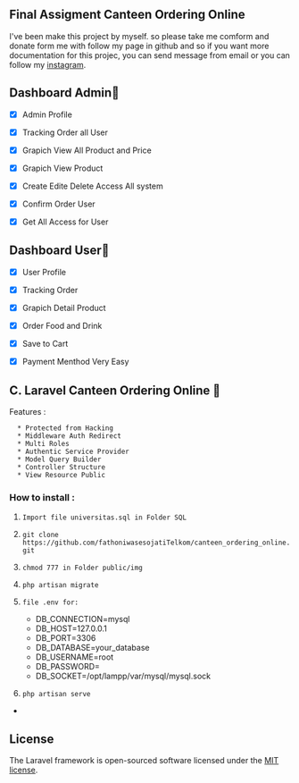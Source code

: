 ## Final Assigment Canteen Ordering Online

   I've been make this project by myself. so please take me comform and donate form me with follow my page in github and so if you want more documentation for this projec, you can send message from email or you can follow my [instagram](https://www.instagram.com/vha_1337/).


## Dashboard Admin🚀 

- [x] Admin Profile
- [x] Tracking Order all User 
- [x] Grapich View All Product and Price
- [x] Grapich View Product
- [x] Create Edite Delete Access All system 
- [x] Confirm Order User
- [x] Get All Access for User


## Dashboard User🚀 

- [x] User Profile
- [x] Tracking Order 
- [x] Grapich Detail Product 
- [x] Order Food and Drink
- [x] Save to Cart
- [x] Payment Menthod Very Easy


## C. Laravel Canteen Ordering Online 🚀 

Features :

      * Protected from Hacking
      * Middleware Auth Redirect
      * Multi Roles
      * Authentic Service Provider
      * Model Query Builder
      * Controller Structure
      * View Resource Public

          
### How to install :

1. `Import file universitas.sql in Folder SQL`
2. `git clone https://github.com/fathoniwasesojatiTelkom/canteen_ordering_online.git`
3. `chmod 777 in Folder public/img`
4. `php artisan migrate`
5. `file .env for:`

      - DB_CONNECTION=mysql
      - DB_HOST=127.0.0.1
      - DB_PORT=3306
      - DB_DATABASE=your_database
      - DB_USERNAME=root
      - DB_PASSWORD=
      - DB_SOCKET=/opt/lampp/var/mysql/mysql.sock

6. `php artisan serve`
- 
## License

The Laravel framework is open-sourced software licensed under the [MIT license](https://opensource.org/licenses/MIT).

